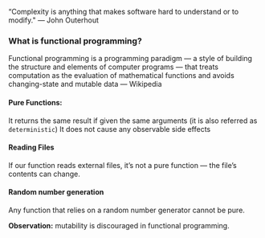 “Complexity is anything that makes software hard to understand or to modify." — John Outerhout

### What is functional programming?
Functional programming is a programming paradigm — a style of building the structure and elements of computer programs — that treats computation as the evaluation of mathematical functions and avoids changing-state and mutable data — Wikipedia

#### Pure Functions:
It returns the same result if given the same arguments (it is also referred as `deterministic`)
It does not cause any observable side effects

#### Reading Files
If our function reads external files, it’s not a pure function — the file’s contents can change.

#### Random number generation
Any function that relies on a random number generator cannot be pure.

**Observation:** mutability is discouraged in functional programming.
